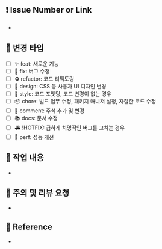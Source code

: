 ## ❗ Issue Number or Link

-

## 🧰 변경 타입

- [ ] ✨ feat: 새로운 기능
- [ ] 🐛 fix: 버그 수정
- [ ] ♻️ refactor: 코드 리팩토링
- [ ] 🎨 design: CSS 등 사용자 UI 디자인 변경
- [ ] 💎 style: 코드 포맷팅, 코드 변경이 없는 경우
- [ ] 📦 chore: 빌드 업무 수정, 패키지 매니저 설정, 자잘한 코드 수정
- [ ] 💬 comment: 주석 추가 및 변경
- [ ] 📚 docs: 문서 수정
- [ ] 🚑 !HOTFIX: 급하게 치명적인 버그를 고치는 경우
- [ ] 🚀 perf: 성능 개선

## 🔎 작업 내용

-

## 📢 주의 및 리뷰 요청

-

## 🔗 Reference

-
